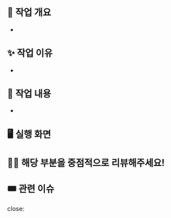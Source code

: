 <!-- 작업의 간단한 요약 -->
## 📑 작업 개요
- 

<!-- 이 작업을 진행한 이유 -->
## ✨ 작업 이유
- 

<!-- 핵심적인 코드 변경 사항에 대한 설명 -->
## 📌 작업 내용
- 

<!-- 실행 화면 캡처 또는 영상 업로드 -->
## 🖥️ 실행 화면


<!-- (선택) 리뷰어에게 전하고 싶은 말 -->
## 🤝🏻 해당 부분을 중점적으로 리뷰해주세요!


<!-- 관련 이슈 번호 체크 -->
## 🎟️ 관련 이슈
close:
